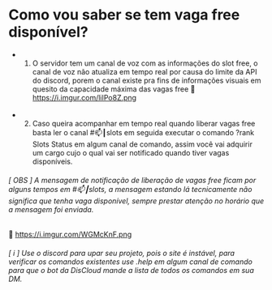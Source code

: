 # Como vou saber se tem vaga free disponível?

- 1) O servidor tem um canal de voz com as informações do slot free, o canal de voz não atualiza em tempo real por causa do limite da API do discord, porem o canal existe pra fins de informações visuais em quesito da capacidade máxima das vagas free
🔗 https://i.imgur.com/liIPo8Z.png<br><br>

- 2) Caso queira acompanhar em tempo real quando liberar vagas free basta ler o canal #📫┃slots em seguida executar o comando ?rank Slots Status em algum canal de comando, assim você vai adquirir um cargo cujo o qual vai ser notificado quando tiver vagas disponíveis.

###### [ OBS ] A mensagem de notificação de liberação de vagas free ficam por alguns tempos em #📫┃slots, a mensagem estando lá tecnicamente não significa que tenha vaga disponível, sempre prestar atenção no horário que a mensagem foi enviada.
:link: https://i.imgur.com/WGMcKnF.png

###### [ i ]  Use o discord para upar seu projeto, pois o site é instável, para verificar os comandos existentes use .help em algum canal de comando para que o bot da DisCloud mande a lista de todos os comandos em sua DM.